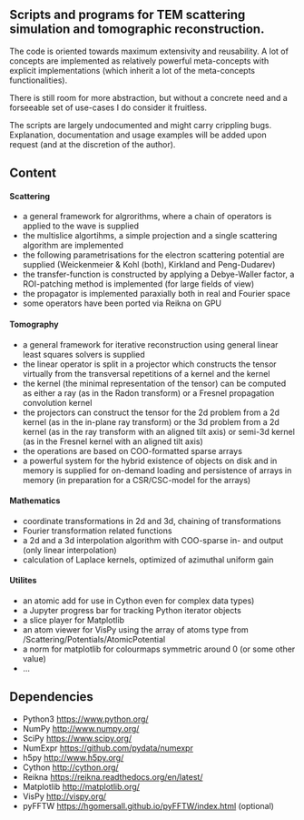 ## Scripts and programs for TEM scattering simulation and tomographic reconstruction.

The code is oriented towards maximum extensivity and reusability. A lot of concepts are implemented as relatively powerful meta-concepts with explicit implementations (which inherit a lot of the meta-concepts functionalities). 

There is still room for more abstraction, but without a concrete need and a forseeable set of use-cases I do consider it fruitless.

The scripts are largely undocumented and might carry crippling bugs. Explanation, documentation and usage examples will be added upon request (and at the discretion of the author).

## Content

#### Scattering
- a general framework for algrorithms, where a chain of operators is applied to the wave is supplied
- the multislice algortihms, a simple projection and a single scattering algorithm are implemented
- the following parametrisations for the electron scattering potential are supplied (Weickenmeier & Kohl (both), Kirkland and Peng-Dudarev)
- the transfer-function is constructed by applying a Debye-Waller factor, a ROI-patching method is implemented (for large fields of view)
- the propagator is implemented paraxially both in real and Fourier space
- some operators have been ported via Reikna on GPU

#### Tomography
- a general framework for iterative reconstruction using general linear least squares solvers is supplied
- the linear operator is split in a projector which constructs the tensor virtually from the transversal repetitions of a kernel and the kernel
- the kernel (the minimal representation of the tensor) can be computed as either a ray (as in the Radon transform) or a Fresnel propagation convolution kernel
- the projectors can construct the tensor for the 2d problem from a 2d kernel (as in the in-plane ray transform) or the 3d problem from a 2d kernel (as in the ray transform with an aligned tilt axis) or semi-3d kernel (as in the Fresnel kernel with an aligned tilt axis)
- the operations are based on COO-formatted sparse arrays
- a powerful system for the hybrid existence of objects on disk and in memory is supplied for on-demand loading and persistence of arrays in memory (in preparation for a CSR/CSC-model for the arrays)

#### Mathematics
- coordinate transformations in 2d and 3d, chaining of transformations
- Fourier transformation related functions
- a 2d and a 3d interpolation algorithm with COO-sparse in- and output (only linear interpolation)
- calculation of Laplace kernels, optimized of azimuthal uniform gain

#### Utilites
- an atomic add for use in Cython even for complex data types)
- a Jupyter progress bar for tracking Python iterator objects
- a slice player for Matplotlib
- an atom viewer for VisPy using the array of atoms type from /Scattering/Potentials/AtomicPotential
- a norm for matplotlib for colourmaps symmetric around 0 (or some other value)
- ...

## Dependencies
- Python3 <https://www.python.org/>
- NumPy <http://www.numpy.org/>
- SciPy <https://www.scipy.org/>
- NumExpr <https://github.com/pydata/numexpr>
- h5py <http://www.h5py.org/>
- Cython <http://cython.org/>
- Reikna <https://reikna.readthedocs.org/en/latest/>
- Matplotlib <http://matplotlib.org/>
- VisPy <http://vispy.org/>
- pyFFTW <https://hgomersall.github.io/pyFFTW/index.html> (optional)
